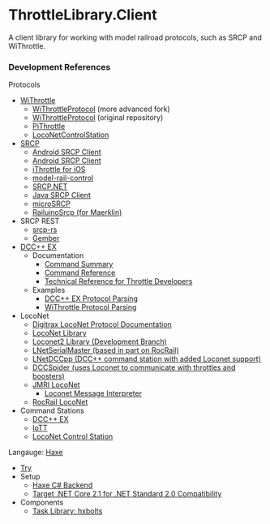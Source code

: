 # ThrottleLibrary.Client
 A client library for working with model railroad protocols, such as SRCP and WiThrottle.


### Development References
Protocols
* [WiThrottle](https://www.jmri.org/help/en/package/jmri/jmrit/withrottle/Protocol.shtml)
  - [WiThrottleProtocol](https://github.com/flash62au/WiThrottleProtocol)  (more advanced fork)
  - [WiThrottleProtocol](https://github.com/davidzuhn/WiThrottleProtocol)  (original repository)
  - [PiThrottle](https://github.com/dpcryer/pithrottle/blob/master/pithrottle.py)
  - [LocoNetControlStation](https://github.com/positron96/LocoNetControlStation)
* [SRCP](http://srcpd.sourceforge.net/srcp/)
  - [Android SRCP Client](https://github.com/upost/Signalbox)
  - [Android SRCP Client](https://github.com/srsoftware-de/SRCPC)
  - [iThrottle for iOS](https://github.com/andbet39/iThrottle)
  - [model-rail-control](https://github.com/StephanRichter/model-rail-control)
  - [SRCP.NET](https://github.com/mesheets/SRCP.NET)
  - [Java SRCP Client](https://github.com/forkch/jsrcpc)
  - [microSRCP](https://github.com/mc-b/microSRCP)
  - [RailuinoSrcp (for Maerklin)](https://github.com/Eurostar64/RailuinoSrcp)
* SRCP REST
  - [srcp-rs](https://github.com/cbiever/srcp-rs/blob/master/docs/index.md)
  - [Gember](https://cbiever.github.io/gember/)
* [DCC++ EX](https://dcc-ex.com/reference/)
  - Documentation
    + [Command Summary](https://dcc-ex.com/reference/software/command-summary.html)
    + [Command Reference](https://dcc-ex.com/reference/software/command-reference.html)
    + [Technical Reference for Throttle Developers](https://dcc-ex.com/throttles/tech-reference.html)
  - Examples
    + [DCC++ EX Protocol Parsing](https://github.com/DCC-EX/CommandStation-EX/blob/master/DCCEXParser.cpp)
    + [WiThrottle Protocol Parsing](https://github.com/DCC-EX/CommandStation-EX/blob/master/WiThrottle.cpp)
* LocoNet
  - [Digitrax LocoNet Protocol Documentation](https://www.digitrax.com/static/apps/cms/media/documents/loconet/loconetpersonaledition.pdf)
  - [LocoNet Library](https://github.com/mrrwa/LocoNet/blob/master/LocoNet.cpp)
  - [Loconet2 Library (Development Branch)](https://github.com/mrrwa/LocoNet2/tree/development)
  - [LNetSerialMaster (based in part on RocRail)](https://github.com/habazut/LNetSerialMaster)
  - [LNetDCCpp (DCC++ command station with added Loconet support)](https://github.com/ClubNCaldes/LNetDCCpp/blob/master/BaseStation-1.2.1/DCCpp_Uno/LNetCmdStation.cpp)
  - [DCCSpider (uses Loconet to communicate with throttles and boosters)](https://github.com/orvio/DCCSpider/blob/145169c551c3dc0e245eefe44c2b87bc678494df/LoconetMaster.cpp#L71)
  - [JMRI LocoNet](https://github.com/JMRI/JMRI/tree/master/java/src/jmri/jmrix/loconet)
    + [Loconet Message Interpreter](https://github.com/JMRI/JMRI/blob/master/java/src/jmri/jmrix/loconet/messageinterp/LocoNetMessageInterpret.java)
  - [RocRail LocoNet](https://github.com/schelli04/Rocrail/blob/master/rocdigs/impl/loconet/lnmaster.c#L94)
* Command Stations
  - [DCC++ EX](https://dcc-ex.com/)
  - [IoTT](https://github.com/tanner87661/IoTTStick)
  - [LocoNet Control Station](https://github.com/positron96/LocoNetControlStation)


Langauge: [Haxe](https://haxe.org/)
* [Try](https://try.haxe.org/)
* Setup
  - [Haxe C# Backend](https://lib.haxe.org/p/hxcs)
  - [Target .NET Core 2.1 for .NET Standard 2.0 Compatibility](https://devblogs.microsoft.com/dotnet/announcing-net-standard-2-1/)
* Components
  - [Task Library: hxbolts](https://lib.haxe.org/p/hxbolts/)
